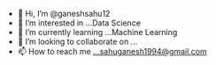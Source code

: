 - 👋 Hi, I’m @ganeshsahu12
- 👀 I’m interested in ...Data Science
- 🌱 I’m currently learning ...Machine Learning
- 💞️ I’m looking to collaborate on ...
- 📫 How to reach me ...sahuganesh1994@gmail.com

<!---
ganeshsahu12/ganeshsahu12 is a ✨ special ✨ repository because its `README.md` (this file) appears on your GitHub profile.
You can click the Preview link to take a look at your changes.
--->
